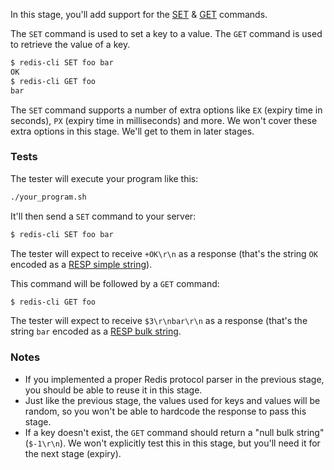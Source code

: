 In this stage, you'll add support for the [SET](https://redis.io/commands/set) &
[GET](https://redis.io/commands/get) commands.

The `SET` command is used to set a key to a value. The `GET` command is used to retrieve the value of a key.

```bash
$ redis-cli SET foo bar
OK
$ redis-cli GET foo
bar
```

The `SET` command supports a number of extra options like `EX` (expiry time in seconds), `PX` (expiry time in milliseconds) and more. We
won't cover these extra options in this stage. We'll get to them in later stages.

### Tests

The tester will execute your program like this:

```bash
./your_program.sh
```

It'll then send a `SET` command to your server:

```bash
$ redis-cli SET foo bar
```

The tester will expect to receive `+OK\r\n` as a response (that's the string `OK` encoded as a [RESP simple string](https://redis.io/docs/latest/develop/reference/protocol-spec/#simple-strings)).

This command will be followed by a `GET` command:

```bash
$ redis-cli GET foo
```

The tester will expect to receive `$3\r\nbar\r\n` as a response (that's the string `bar` encoded as a [RESP bulk string](https://redis.io/docs/latest/develop/reference/protocol-spec/#bulk-strings).

### Notes

- If you implemented a proper Redis protocol parser in the previous stage, you should be able to reuse it in this stage.
- Just like the previous stage, the values used for keys and values will be random, so you won't be able to hardcode the response to pass this stage.
- If a key doesn't exist, the `GET` command should return a "null bulk string" (`$-1\r\n`). We won't explicitly test this in this stage, but you'll need it for the next stage (expiry).